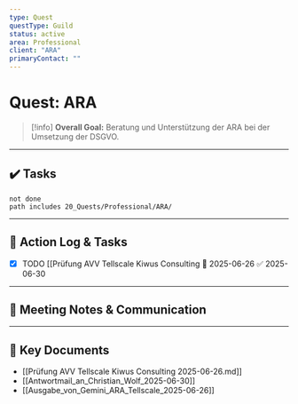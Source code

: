 ```yaml
---
type: Quest
questType: Guild
status: active
area: Professional
client: "ARA"
primaryContact: ""
---
```


# Quest: ARA

> [!info]
> **Overall Goal:** Beratung und Unterstützung der ARA bei der Umsetzung der DSGVO.

---

## ✔️ Tasks

```tasks
not done
path includes 20_Quests/Professional/ARA/
```

---

## 📝 Action Log & Tasks

- [x] TODO [[Prüfung AVV Tellscale Kiwus Consulting 🛫 2025-06-26 ✅ 2025-06-30

---
## 💬 Meeting Notes & Communication


---
## 📎 Key Documents

- [[Prüfung AVV Tellscale Kiwus Consulting 2025-06-26.md]]
- [[Antwortmail_an_Christian_Wolf_2025-06-30]]
- [[Ausgabe_von_Gemini_ARA_Tellscale_2025-06-26]]